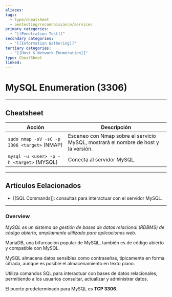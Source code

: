 ```yaml
---
aliases:
tags:
  - type/cheatsheet
  - pentesting/reconnaissance/services
primary categories:
  - "[[Penetration Test]]"
secondary categories:
  - "[[Information Gathering]]"
tertiary categories:
  - "[[Host & Network Enumeration]]"
type: CheatSheet
linked:
---
```

# MySQL Enumeration (3306)

***

## Cheatsheet

|**Acción**|**Descripción**|
|---|---|
|`sudo nmap -sV -sC -p 3306 <target>` (NMAP)|Escaneo con Nmap sobre el servicio MySQL, mostrará el nombre de host y la versión.|
|`mysql -u <user> -p -h <target>` (MYSQL)|Conecta al servidor MySQL.|

---

## Artículos Eelacionados

- [[SQL Commands]]: consultas para interactuar con el servidor MySQL.

---

### Overview

*MySQL es un sistema de gestión de bases de datos relacional (RDBMS) de código abierto, ampliamente utilizado para aplicaciones web.*

MariaDB, una bifurcación popular de MySQL, también es de código abierto y compatible con MySQL.

MySQL almacena datos sensibles como contraseñas, típicamente en forma cifrada, aunque es posible el almacenamiento en texto plano.  

Utiliza comandos SQL para interactuar con bases de datos relacionales, permitiendo a los usuarios consultar, actualizar y administrar datos.

El puerto predeterminado para MySQL es **TCP 3306**.